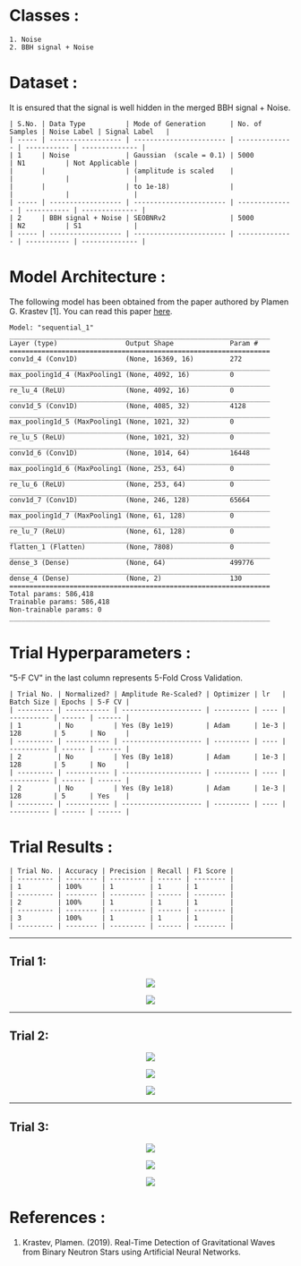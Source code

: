 # Classes :
```
1. Noise 
2. BBH signal + Noise
```

# Dataset :
It is ensured that the signal is well hidden in the merged BBH signal + Noise. 
```
| S.No. | Data Type          | Mode of Generation      | No. of Samples | Noise Label | Signal Label   |
| ----- | ------------------ | ----------------------- | -------------- | ----------- | -------------- |
| 1     | Noise              | Gaussian  (scale = 0.1) | 5000           | N1          | Not Applicable |
|       |                    | (amplitude is scaled    |                |             |                |
|       |                    | to 1e-18)               |                |             |                |
| ----- | ------------------ | ----------------------- | -------------- | ----------- | -------------- |
| 2     | BBH signal + Noise | SEOBNRv2                | 5000           | N2          | S1             |
| ----- | ------------------ | ----------------------- | -------------- | ----------- | -------------- |
```

# Model Architecture :
The following model has been obtained from the paper authored by Plamen G. Krastev [1]. You can read this paper [here](/Literature%20Review/Classification/1D-CNN/krastev_1.pdf).
``` 
Model: "sequential_1"
_________________________________________________________________
Layer (type)                 Output Shape              Param #   
=================================================================
conv1d_4 (Conv1D)            (None, 16369, 16)         272       
_________________________________________________________________
max_pooling1d_4 (MaxPooling1 (None, 4092, 16)          0         
_________________________________________________________________
re_lu_4 (ReLU)               (None, 4092, 16)          0         
_________________________________________________________________
conv1d_5 (Conv1D)            (None, 4085, 32)          4128      
_________________________________________________________________
max_pooling1d_5 (MaxPooling1 (None, 1021, 32)          0         
_________________________________________________________________
re_lu_5 (ReLU)               (None, 1021, 32)          0         
_________________________________________________________________
conv1d_6 (Conv1D)            (None, 1014, 64)          16448     
_________________________________________________________________
max_pooling1d_6 (MaxPooling1 (None, 253, 64)           0         
_________________________________________________________________
re_lu_6 (ReLU)               (None, 253, 64)           0         
_________________________________________________________________
conv1d_7 (Conv1D)            (None, 246, 128)          65664     
_________________________________________________________________
max_pooling1d_7 (MaxPooling1 (None, 61, 128)           0         
_________________________________________________________________
re_lu_7 (ReLU)               (None, 61, 128)           0         
_________________________________________________________________
flatten_1 (Flatten)          (None, 7808)              0         
_________________________________________________________________
dense_3 (Dense)              (None, 64)                499776    
_________________________________________________________________
dense_4 (Dense)              (None, 2)                 130       
=================================================================
Total params: 586,418
Trainable params: 586,418
Non-trainable params: 0
_________________________________________________________________
```

# Trial Hyperparameters :
"5-F CV" in the last column represents 5-Fold Cross Validation. 
```
| Trial No. | Normalized? | Amplitude Re-Scaled? | Optimizer | lr   | Batch Size | Epochs | 5-F CV |
| --------- | ----------- | -------------------- | --------- | ---- | ---------- | ------ | ------ |
| 1         | No          | Yes (By 1e19)        | Adam      | 1e-3 | 128        | 5      | No     |
| --------- | ----------- | -------------------- | --------- | ---- | ---------- | ------ | ------ |
| 2         | No          | Yes (By 1e18)        | Adam      | 1e-3 | 128        | 5      | No     |
| --------- | ----------- | -------------------- | --------- | ---- | ---------- | ------ | ------ |
| 2         | No          | Yes (By 1e18)        | Adam      | 1e-3 | 128        | 5      | Yes    |
| --------- | ----------- | -------------------- | --------- | ---- | ---------- | ------ | ------ |
```

# Trial Results :
```
| Trial No. | Accuracy | Precision | Recall | F1 Score |
| --------- | -------- | --------- | ------ | -------- |
| 1         | 100%     | 1         | 1      | 1        |
| --------- | -------- | --------- | ------ | -------- |
| 2         | 100%     | 1         | 1      | 1        |
| --------- | -------- | --------- | ------ | -------- |
| 3         | 100%     | 1         | 1      | 1        |
| --------- | -------- | --------- | ------ | -------- |
```

<hr>

## Trial 1:
<p align="center"> <img src="screenshots/cm_1.png"> </p>
<p align="center"> <img src="screenshots/trial_1.png"> </p>
<hr>

## Trial 2:
<p align="center"> <img src="screenshots/cm_2.png"> </p>
<p align="center"> <img src="screenshots/graph_2.png"> </p>
<p align="center"> <img src="screenshots/trial_2.png"> </p>
<hr>

## Trial 3:
<p align="center"> <img src="screenshots/cm_3.png"> </p>
<p align="center"> <img src="screenshots/graph_3.png"> </p>
<p align="center"> <img src="screenshots/trial_3.png"> </p>

# References :
1. Krastev, Plamen. (2019). Real-Time Detection of Gravitational Waves from Binary Neutron Stars using Artificial Neural Networks.




